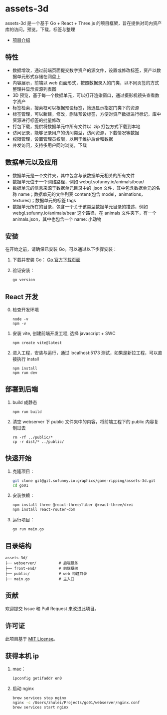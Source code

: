 # assets-3d

assets-3d 是一个基于 Go + React + Three.js 的项目框架，旨在提供对司内资产库的访问，预览，下载，标签与整理
- [项目介绍](https://sofunny.feishu.cn/docx/YaGBd5gFpovgV6xIB0ScEBF8nnh)

## 特性
- 数据增改，通过前端页面提交数字资产的源文件，设置或修改标签，资产以数据单元形式存储在网盘上
- 内容展示，前端以 web 页面形式，按照数据录入的门类，以不同页签的方式整理并显示资源列表图
- 3D 预览，基于每一个数据单元，可以打开渲染窗口，通过摄影机镜头查看数字资产
- 标签检索，搜索框可以根据预设标签，筛选显示指定门类下的资源
- 标签管理，可以新建，修改，删除预设标签，方便对资产数据进行标记，库中资源进行标签的批量修改
- 打包下载，提供将数据单元中所有文件以 .zip 打包方式下载到本地
- 访问记录，能够记录用户的访问类型，访问资源，下载情况等数据
- 权限管理，设置管理员权限，以用于维护后台和数据
- 并发访问，支持多用户同时浏览，下载

## 数据单元以及应用
- 数据单元是一个文件夹，其中包含与该数据单元相关的所有文件
- 数据单元位于一个网络路径，例如 webgl.sofunny.io/animals/bear/
- 数据单元的信息来源于数据单元目录中的 .json 文件，其中包含数据单元的名称 name；数据单元的文件列表 content(包含 model，animations，textures)；数据单元的标签 tags
- 数据单元所在的目录，包含一个关于该类型数据单元目录的描述，例如 webgl.sofunny.io/animals/bear 这个路径，在 animals 文件夹下，有一个 animals.json，其中也包含一个 name: 小动物

## 安装

在开始之前，请确保已安装 Go。可以通过以下步骤安装：

1. 下载并安装 Go：
    [Go 官方下载页面](https://golang.org/dl/)

2. 验证安装：
    ```bash
    go version
    ```

## React 开发
0. 检查开发环境
    ```
    node -v
    npm -v
    ```
1. 安装 vite, 创建前端开发工程, 选择 javascript + SWC
    ```
    npm create vite@latest
    ```
2. 进入工程，安装与运行，通过 localhost:5173 测试，如果是新拉工程，可以直接执行 install
    ```
    npm install
    npm run dev
    ```

## 部署到后端
1. build 成静态
    ```
    npm run build
    ```
2. 清空 webserver 下 public 文件夹中的内容，将前端工程下的 public 内容复制过去
    ```
    rm -rf ../public/*
    cp -r dist/* ../public/
    ```

## 快速开始

1. 克隆项目：
    ```bash
    git clone git@git.sofunny.io:graphics/game-ripping/assets-3d.git
    cd go01
    ```

2. 安装依赖：
    ```bash
    npm install three @react-three/fiber @react-three/drei
    npm install react-router-dom
    ```

3. 运行项目：
    ```bash
    go run main.go
    ```

## 目录结构

```
assets-3d/
├── webserver/          # 后端服务
├── front-end/          # 前端框架
├── public/             # web 构建目录
├── main.go             # 主入口
```

## 贡献

欢迎提交 Issue 和 Pull Request 来改进此项目。

## 许可证

此项目基于 [MIT License](LICENSE)。

## 获得本机 ip

1. mac：
    ```bash
    ipconfig getifaddr en0
    ```

2. 启动 nginx
    ```bash
    brew services stop nginx
    nginx -c /Users/zhulei/Projects/go01/webserver/nginx.conf
    brew services start nginx
    ```